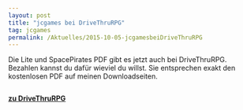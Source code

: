 ```yaml
---
layout: post
title: "jcgames bei DriveThruRPG"
tag: jcgames
permalink: /Aktuelles/2015-10-05-jcgamesbeiDriveThruRPG
---
```


Die Lite und SpacePirates PDF gibt es jetzt auch bei DriveThruRPG. Bezahlen kannst du dafür wieviel du willst. Sie entsprechen exakt den kostenlosen PDF auf meinen Downloadseiten.

<a href="http://www.drivethrurpg.com/browse/pub/8994/jcgames"><img alt="" class="none" src="{{ site.baseurl }}/assets/pics/jcgames/gallery/diverse/nrm/drivethrurpg.png" /></a>

<a href="http://www.drivethrurpg.com/browse/pub/8994/jcgames">**zu DriveThruRPG**</a>


